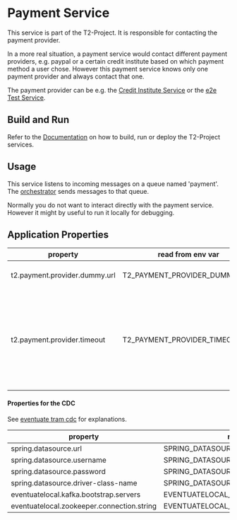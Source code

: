# Payment Service

This service is part of the T2-Project.
It is responsible for contacting the payment provider.

In a more real situation, a payment service would contact different payment providers, e.g. paypal or a certain credit institute based on which payment method a user chose.
However this payment service knows only one payment provider and always contact that one.

The payment provider can be e.g. the [Credit Institute Service](https://github.com/t2-project/creditinstitute) or the [e2e Test Service](https://github.com/t2-project/e2etest).

## Build and Run

Refer to the [Documentation](https://t2-documentation.readthedocs.io/en/latest/guides/deploy.html) on how to build, run or deploy the T2-Project services.

## Usage

This service listens to incoming messages on a queue named 'payment'.
The [orchestrator](https://github.com/t2-project/orchestrator) sends messages to that queue.

Normally you do not want to interact directly with the payment service.
However it might by useful to run it locally for debugging.

## Application Properties

| property | read from env var | description |
| -------- | ----------------- | ----------- |
| t2.payment.provider.dummy.url | T2_PAYMENT_PROVIDER_DUMMY_URL | url of the payment provider. |
| t2.payment.provider.timeout | T2_PAYMENT_PROVIDER_TIMEOUT | timeout in seconds. the payment service waits this long for an reply from the payment provider. |

#### Properties for the CDC

See [eventuate tram cdc](https://eventuate.io/docs/manual/eventuate-tram/latest/getting-started-eventuate-tram.html) for explanations.

| property | read from env var |
| -------- | ----------------- |
| spring.datasource.url | SPRING_DATASOURCE_URL |
| spring.datasource.username | SPRING_DATASOURCE_USERNAME |
| spring.datasource.password | SPRING_DATASOURCE_PASSWORD |
| spring.datasource.driver-class-name | SPRING_DATASOURCE_DRIVER_CLASS_NAME |
| eventuatelocal.kafka.bootstrap.servers | EVENTUATELOCAL_KAFKA_BOOTSTRAP_SERVERS |
| eventuatelocal.zookeeper.connection.string | EVENTUATELOCAL_ZOOKEEPER_CONNECTION_STRING |
